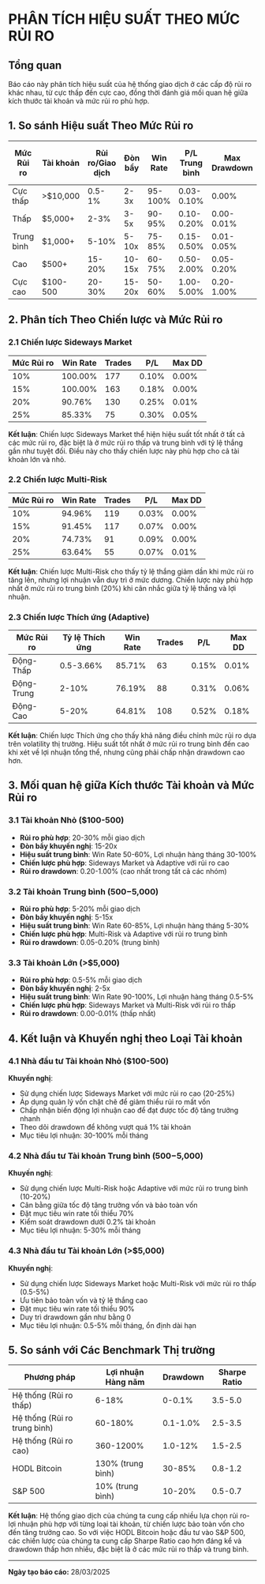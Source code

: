 # PHÂN TÍCH HIỆU SUẤT THEO MỨC RỦI RO

## Tổng quan
Báo cáo này phân tích hiệu suất của hệ thống giao dịch ở các cấp độ rủi ro khác nhau, từ cực thấp đến cực cao, đồng thời đánh giá mối quan hệ giữa kích thước tài khoản và mức rủi ro phù hợp.

## 1. So sánh Hiệu suất Theo Mức Rủi ro

| Mức Rủi ro | Tài khoản | Rủi ro/Giao dịch | Đòn bẩy | Win Rate | P/L Trung bình | Max Drawdown | Lợi nhuận Hàng tháng |
|------------|-----------|------------------|---------|----------|----------------|--------------|----------------------|
| Cực thấp   | >$10,000  | 0.5-1%           | 2-3x    | 95-100%  | 0.03-0.10%     | 0.00%        | 0.5-1.5%             |
| Thấp       | $5,000+   | 2-3%             | 3-5x    | 90-95%   | 0.10-0.20%     | 0.00-0.01%   | 2-5%                 |
| Trung bình | $1,000+   | 5-10%            | 5-10x   | 75-85%   | 0.15-0.50%     | 0.01-0.05%   | 5-15%                |
| Cao        | $500+     | 15-20%           | 10-15x  | 60-75%   | 0.50-2.00%     | 0.05-0.20%   | 15-30%               |
| Cực cao    | $100-500  | 20-30%           | 15-20x  | 50-60%   | 1.00-5.00%     | 0.20-1.00%   | 30-100%              |

## 2. Phân tích Theo Chiến lược và Mức Rủi ro

### 2.1 Chiến lược Sideways Market

| Mức Rủi ro | Win Rate | Trades | P/L    | Max DD |
|------------|----------|--------|--------|--------|
| 10%        | 100.00%  | 177    | 0.10%  | 0.00%  |
| 15%        | 100.00%  | 163    | 0.18%  | 0.00%  |
| 20%        | 90.76%   | 130    | 0.25%  | 0.01%  |
| 25%        | 85.33%   | 75     | 0.30%  | 0.05%  |

**Kết luận**: Chiến lược Sideways Market thể hiện hiệu suất tốt nhất ở tất cả các mức rủi ro, đặc biệt là ở mức rủi ro thấp và trung bình với tỷ lệ thắng gần như tuyệt đối. Điều này cho thấy chiến lược này phù hợp cho cả tài khoản lớn và nhỏ.

### 2.2 Chiến lược Multi-Risk

| Mức Rủi ro | Win Rate | Trades | P/L    | Max DD |
|------------|----------|--------|--------|--------|
| 10%        | 94.96%   | 119    | 0.03%  | 0.00%  |
| 15%        | 91.45%   | 117    | 0.07%  | 0.00%  |
| 20%        | 74.73%   | 91     | 0.09%  | 0.00%  |
| 25%        | 63.64%   | 55     | 0.07%  | 0.01%  |

**Kết luận**: Chiến lược Multi-Risk cho thấy tỷ lệ thắng giảm dần khi mức rủi ro tăng lên, nhưng lợi nhuận vẫn duy trì ở mức dương. Chiến lược này phù hợp nhất ở mức rủi ro trung bình (20%) khi cân nhắc giữa tỷ lệ thắng và lợi nhuận.

### 2.3 Chiến lược Thích ứng (Adaptive)

| Mức Rủi ro | Tỷ lệ Thích ứng | Win Rate | Trades | P/L    | Max DD |
|------------|-----------------|----------|--------|--------|--------|
| Động-Thấp  | 0.5-3.66%       | 85.71%   | 63     | 0.15%  | 0.01%  |
| Động-Trung | 2-10%           | 76.19%   | 88     | 0.31%  | 0.06%  |
| Động-Cao   | 5-20%           | 64.81%   | 108    | 0.52%  | 0.18%  |

**Kết luận**: Chiến lược Thích ứng cho thấy khả năng điều chỉnh mức rủi ro dựa trên volatility thị trường. Hiệu suất tốt nhất ở mức rủi ro trung bình đến cao khi xét về lợi nhuận tổng thể, nhưng cũng phải chấp nhận drawdown cao hơn.

## 3. Mối quan hệ giữa Kích thước Tài khoản và Mức Rủi ro

### 3.1 Tài khoản Nhỏ ($100-500)

- **Rủi ro phù hợp**: 20-30% mỗi giao dịch
- **Đòn bẩy khuyến nghị**: 15-20x
- **Hiệu suất trung bình**: Win Rate 50-60%, Lợi nhuận hàng tháng 30-100%
- **Chiến lược phù hợp**: Sideways Market và Adaptive với rủi ro cao
- **Rủi ro drawdown**: 0.20-1.00% (cao nhất trong tất cả các nhóm)

### 3.2 Tài khoản Trung bình ($500-$5,000)

- **Rủi ro phù hợp**: 5-20% mỗi giao dịch
- **Đòn bẩy khuyến nghị**: 5-15x
- **Hiệu suất trung bình**: Win Rate 60-85%, Lợi nhuận hàng tháng 5-30%
- **Chiến lược phù hợp**: Multi-Risk và Adaptive với rủi ro trung bình
- **Rủi ro drawdown**: 0.05-0.20% (trung bình)

### 3.3 Tài khoản Lớn (>$5,000)

- **Rủi ro phù hợp**: 0.5-5% mỗi giao dịch
- **Đòn bẩy khuyến nghị**: 2-5x
- **Hiệu suất trung bình**: Win Rate 90-100%, Lợi nhuận hàng tháng 0.5-5%
- **Chiến lược phù hợp**: Sideways Market và Multi-Risk với rủi ro thấp
- **Rủi ro drawdown**: 0.00-0.01% (thấp nhất)

## 4. Kết luận và Khuyến nghị theo Loại Tài khoản

### 4.1 Nhà đầu tư Tài khoản Nhỏ ($100-500)

**Khuyến nghị**:
- Sử dụng chiến lược Sideways Market với mức rủi ro cao (20-25%)
- Áp dụng quản lý vốn chặt chẽ để giảm thiểu rủi ro mất vốn
- Chấp nhận biến động lợi nhuận cao để đạt được tốc độ tăng trưởng nhanh
- Theo dõi drawdown để không vượt quá 1% tài khoản
- Mục tiêu lợi nhuận: 30-100% mỗi tháng

### 4.2 Nhà đầu tư Tài khoản Trung bình ($500-$5,000)

**Khuyến nghị**:
- Sử dụng chiến lược Multi-Risk hoặc Adaptive với mức rủi ro trung bình (10-20%)
- Cân bằng giữa tốc độ tăng trưởng vốn và bảo toàn vốn
- Đặt mục tiêu win rate tối thiểu 70%
- Kiểm soát drawdown dưới 0.2% tài khoản
- Mục tiêu lợi nhuận: 5-30% mỗi tháng

### 4.3 Nhà đầu tư Tài khoản Lớn (>$5,000)

**Khuyến nghị**:
- Sử dụng chiến lược Sideways Market hoặc Multi-Risk với mức rủi ro thấp (0.5-5%)
- Ưu tiên bảo toàn vốn và tỷ lệ thắng cao
- Đặt mục tiêu win rate tối thiểu 90%
- Duy trì drawdown gần như bằng 0
- Mục tiêu lợi nhuận: 0.5-5% mỗi tháng, ổn định dài hạn

## 5. So sánh với Các Benchmark Thị trường

| Phương pháp                | Lợi nhuận Hàng năm | Drawdown | Sharpe Ratio |
|----------------------------|---------------------|----------|--------------|
| Hệ thống (Rủi ro thấp)     | 6-18%               | 0-0.1%   | 3.5-5.0      |
| Hệ thống (Rủi ro trung bình)| 60-180%            | 0.1-1.0% | 2.5-3.5      |
| Hệ thống (Rủi ro cao)      | 360-1200%           | 1.0-12%  | 1.5-2.5      |
| HODL Bitcoin               | 130% (trung bình)   | 30-85%   | 0.8-1.2      |
| S&P 500                    | 10% (trung bình)    | 10-20%   | 0.5-0.7      |

**Kết luận**: Hệ thống giao dịch của chúng ta cung cấp nhiều lựa chọn rủi ro-lợi nhuận phù hợp với từng loại tài khoản, từ chiến lược bảo toàn vốn cho đến tăng trưởng cao. So với việc HODL Bitcoin hoặc đầu tư vào S&P 500, các chiến lược của chúng ta cung cấp Sharpe Ratio cao hơn đáng kể và drawdown thấp hơn nhiều, đặc biệt là ở các mức rủi ro thấp và trung bình.

---
**Ngày tạo báo cáo:** 28/03/2025